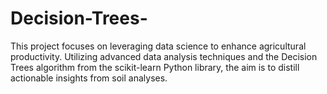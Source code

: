 # Decision-Trees-
This project focuses on leveraging data science to enhance agricultural productivity. Utilizing advanced data analysis techniques and the Decision Trees algorithm from the scikit-learn Python library, the aim is to distill actionable insights from soil analyses. 
